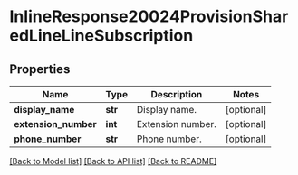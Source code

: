 # InlineResponse20024ProvisionSharedLineLineSubscription

## Properties
Name | Type | Description | Notes
------------ | ------------- | ------------- | -------------
**display_name** | **str** | Display name. | [optional] 
**extension_number** | **int** | Extension number. | [optional] 
**phone_number** | **str** | Phone number. | [optional] 

[[Back to Model list]](../README.md#documentation-for-models) [[Back to API list]](../README.md#documentation-for-api-endpoints) [[Back to README]](../README.md)

